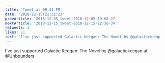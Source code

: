 ```yaml
---
title: 'Tweet at 09:31 PM'
date: '2018-12-15T21:31:23'
prevArticle: '2018-12-05_tweet-2018-12-05-19-08-27'
nextArticle: '2018-12-15_tweet-2018-12-15-22-16-34'
retweets: 1
likes: 11
text: "I've just supported Galactic Keegan: The Novel by @galactickeegan at @Unbounders"
---
```

I've just supported Galactic Keegan: The Novel by @galactickeegan at @Unbounders